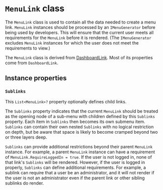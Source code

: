 ﻿---
pageTitle: MenuLink
blurb: "Documentation for the MenuLink class"
tags:
  - api
---

# `MenuLink` class

The `MenuLink` class is used to contain all the data needed to create a menu link. `MenuLink` instances should be processed by an `IMenuGenerator` before being used by developers. This will ensure that the current user meets all requirements for the `MenuLink` before it is rendered. (The `IMenuGenerator` excludes `MenuLink` instances for which the user does not meet the requirements to view.)

The `MenuLink` class is derived from [DashboardLink](/devs/api/DashboardLink). Most of its properties come from `DashboardLink`.

## Instance properties

### `Sublinks`

This `List<MenuLink>?` property optionally defines child links.

The `Sublinks` property indicates that the current `MenuLink` should be treated as the opening node of a sub-menu with children defined by this `Sublinks` property. Each item in `Sublinks` then becomes its own submenu item. `Sublinks` can contain their own nested `Sublinks` with no logical restriction on depth, but be aware that space is likely to become cramped beyond two or three layers deep.

`Sublinks` can provide additional restrictions beyond their parent `MenuLink` instance. For example, a parent `MenuLink` instance can have a requirement of `MenuLink.RequireLoggedIn = true`. If the user is not logged in, none of that link's `Sublinks` will be rendered. However, if the user is logged in properly, `Sublinks` can define additional requirements. For example, a sublink can require that a user be an administrator, and it will not render if the user is not an administrator even if the parent link or other sibling sublinks do render.